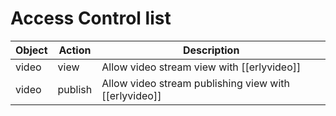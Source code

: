 # Access Control list

Object         | Action       | Description
---------------|--------------|----------------------------------------------------------------------------------------
video          | view         | Allow video stream view with [[erlyvideo]]
video          | publish      | Allow video stream publishing view with [[erlyvideo]]
